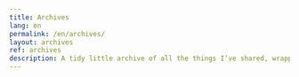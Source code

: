 ```yaml
---
title: Archives
lang: en
permalink: /en/archives/
layout: archives
ref: archives
description: A tidy little archive of all the things I’ve shared, wrapped up in chronological order for your convenience!
---
```


